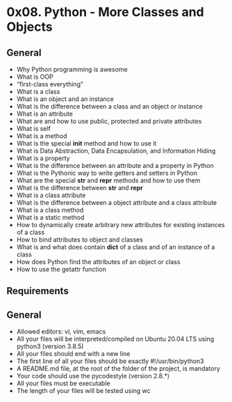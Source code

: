 # 0x08. Python - More Classes and Objects

## General
*  Why Python programming is awesome
*  What is OOP
*  “first-class everything”
*  What is a class
*  What is an object and an instance
*  What is the difference between a class and an object or instance
*  What is an attribute
*  What are and how to use public, protected and private attributes
*  What is self
*  What is a method
*  What is the special __init__ method and how to use it
*  What is Data Abstraction, Data Encapsulation, and Information Hiding
*  What is a property
*  What is the difference between an attribute and a property in Python
*  What is the Pythonic way to write getters and setters in Python
*  What are the special __str__ and __repr__ methods and how to use them
*  What is the difference between __str__ and __repr__
*  What is a class attribute
*  What is the difference between a object attribute and a class attribute
*  What is a class method
*  What is a static method
*  How to dynamically create arbitrary new attributes for existing instances of a class
*  How to bind attributes to object and classes
*  What is and what does contain __dict__ of a class and of an instance of a class
*  How does Python find the attributes of an object or class
*  How to use the getattr function

## Requirements

## General
*  Allowed editors: vi, vim, emacs
*  All your files will be interpreted/compiled on Ubuntu 20.04 LTS using python3 (version 3.8.5)
*  All your files should end with a new line
*  The first line of all your files should be exactly #!/usr/bin/python3
*  A README.md file, at the root of the folder of the project, is mandatory
*  Your code should use the pycodestyle (version 2.8.*)
*  All your files must be executable
*  The length of your files will be tested using wc
